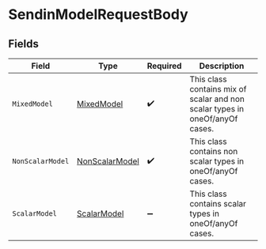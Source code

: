 # SendinModelRequestBody


## Fields

| Field                                                                        | Type                                                                         | Required                                                                     | Description                                                                  |
| ---------------------------------------------------------------------------- | ---------------------------------------------------------------------------- | ---------------------------------------------------------------------------- | ---------------------------------------------------------------------------- |
| `MixedModel`                                                                 | [MixedModel](../../models/shared/MixedModel.md)                              | :heavy_check_mark:                                                           | This class contains mix of scalar and non scalar types in oneOf/anyOf cases. |
| `NonScalarModel`                                                             | [NonScalarModel](../../models/shared/NonScalarModel.md)                      | :heavy_check_mark:                                                           | This class contains non scalar types in oneOf/anyOf cases.                   |
| `ScalarModel`                                                                | [ScalarModel](../../models/shared/ScalarModel.md)                            | :heavy_minus_sign:                                                           | This class contains scalar types in oneOf/anyOf cases.                       |